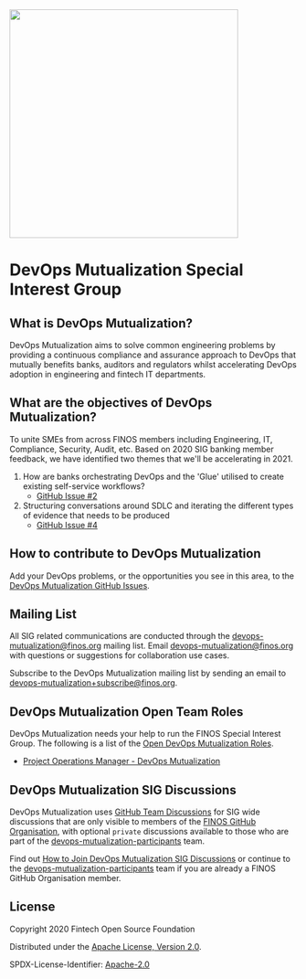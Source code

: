 <img src="https://github.com/finos/branding/blob/master/sig-logos/devops-mutualization-sig/Horizontal/2020_DevOpsMutualization_Horizontal.svg" width="400">

# DevOps Mutualization Special Interest Group

## What is DevOps Mutualization?
DevOps Mutualization aims to solve common engineering problems by providing a continuous compliance and assurance approach to DevOps that mutually benefits banks, auditors and regulators whilst accelerating DevOps adoption in engineering and fintech IT departments.

## What are the objectives of DevOps Mutualization?
To unite SMEs from across FINOS members including Engineering, IT, Compliance, Security, Audit, etc. Based on 2020 SIG banking member feedback, we have identified two themes that we'll be accelerating in 2021.  

1. How are banks orchestrating DevOps and the 'Glue' utilised to create existing self-service workflows?
    - [GitHub Issue #2](https://github.com/finos/devops-mutualization/issues/2)
2. Structuring conversations around SDLC and iterating the different types of evidence that needs to be produced
    - [GitHub Issue #4](https://github.com/finos/devops-mutualization/issues/4) 

## How to contribute to DevOps Mutualization 
Add your DevOps problems, or the opportunities you see in this area, to the [DevOps Mutualization GitHub Issues](https://github.com/finos-labs/devops-mutualization/issues). 

## Mailing List
All SIG related communications are conducted through the devops-mutualization@finos.org mailing list. Email devops-mutualization@finos.org with questions or suggestions for collaboration use cases. 

Subscribe to the DevOps Mutualization mailing list by sending an email to devops-mutualization+subscribe@finos.org.

## DevOps Mutualization Open Team Roles

DevOps Mutualization needs your help to run the FINOS Special Interest Group. The following is a list of the [Open DevOps Mutualization Roles](docs/open-roles).

* [Project Operations Manager - DevOps Mutualization](docs/open-roles/project-operations-manager.md)

## DevOps Mutualization SIG Discussions

DevOps Mutualization uses [GitHub Team Discussions](https://odp.finos.org/docs/project-collaboration#github-team-discussions) for SIG wide discussions that are only visible to members of the [FINOS GitHub Organisation](https://github.com/orgs/finos/people), with optional `private` discussions available to those who are part of the [devops-mutualization-participants](https://github.com/orgs/finos/teams/devops-mutualization-participants/) team. 

Find out [How to Join DevOps Mutualization SIG Discussions](https://github.com/finos/devops-mutualization/blob/master/docs/Discussions.md) or continue to the [devops-mutualization-participants](https://github.com/orgs/finos/teams/devops-mutualization-participants/) team if you are already a FINOS GitHub Organisation member.

## License
Copyright 2020 Fintech Open Source Foundation

Distributed under the [Apache License, Version 2.0](http://www.apache.org/licenses/LICENSE-2.0).

SPDX-License-Identifier: [Apache-2.0](https://spdx.org/licenses/Apache-2.0)
